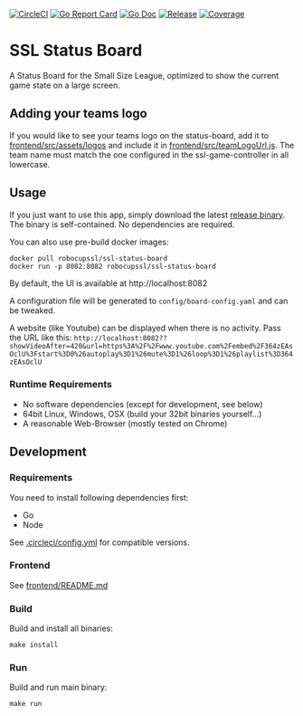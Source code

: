 [![CircleCI](https://circleci.com/gh/RoboCup-SSL/ssl-status-board/tree/master.svg?style=svg)](https://circleci.com/gh/RoboCup-SSL/ssl-status-board/tree/master)
[![Go Report Card](https://goreportcard.com/badge/github.com/RoboCup-SSL/ssl-status-board?style=flat-square)](https://goreportcard.com/report/github.com/RoboCup-SSL/ssl-status-board)
[![Go Doc](https://img.shields.io/badge/godoc-reference-blue.svg?style=flat-square)](https://godoc.org/github.com/RoboCup-SSL/ssl-status-board)
[![Release](https://img.shields.io/github/release/RoboCup-SSL/ssl-status-board.svg?style=flat-square)](https://github.com/RoboCup-SSL/ssl-status-board/releases/latest)
[![Coverage](https://img.shields.io/badge/coverage-report-blue.svg)](https://circleci.com/api/v1.1/project/github/RoboCup-SSL/ssl-status-board/latest/artifacts/0/coverage?branch=master)

# SSL Status Board

A Status Board for the Small Size League, optimized to show the current game state on a large screen.

## Adding your teams logo
If you would like to see your teams logo on the status-board, add it to [frontend/src/assets/logos](frontend/src/assets/logos) and include it in [frontend/src/teamLogoUrl.js](frontend/src/teamLogoUrl.js).
The team name must match the one configured in the ssl-game-controller in all lowercase.

## Usage
If you just want to use this app, simply download the latest [release binary](https://github.com/RoboCup-SSL/ssl-status-board/releases/latest).
The binary is self-contained. No dependencies are required.

You can also use pre-build docker images:
```shell
docker pull robocupssl/ssl-status-board
docker run -p 8082:8082 robocupssl/ssl-status-board
```

By default, the UI is available at http://localhost:8082

A configuration file will be generated to `config/board-config.yaml` and can be tweaked.

A website (like Youtube) can be displayed when there is no activity.
Pass the URL like this: `http://localhost:8082??showVideoAfter=420&url=https%3A%2F%2Fwww.youtube.com%2Fembed%2F364zEAsOclU%3Fstart%3D0%26autoplay%3D1%26mute%3D1%26loop%3D1%26playlist%3D364zEAsOclU`

### Runtime Requirements
 * No software dependencies (except for development, see below)
 * 64bit Linux, Windows, OSX (build your 32bit binaries yourself...)
 * A reasonable Web-Browser (mostly tested on Chrome)
 
## Development

### Requirements
You need to install following dependencies first:

 * Go
 * Node

See [.circleci/config.yml](.circleci/config.yml) for compatible versions.

### Frontend

See [frontend/README.md](frontend/README.md)

### Build
Build and install all binaries:

```shell
make install
```

### Run
Build and run main binary:

```shell
make run
```
